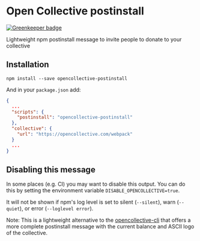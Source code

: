 # Open Collective postinstall

[![Greenkeeper badge](https://badges.greenkeeper.io/opencollective/opencollective-postinstall.svg)](https://greenkeeper.io/)

Lightweight npm postinstall message to invite people to donate to your collective

## Installation

```
npm install --save opencollective-postinstall
```

And in your `package.json` add:

```json
{
  ...
  "scripts": {
    "postinstall": "opencollective-postinstall"
  },
  "collective": {
    "url": "https://opencollective.com/webpack"
  }
  ...
}
```

## Disabling this message

In some places (e.g. CI) you may want to disable this output. You can do this by setting the environment variable `DISABLE_OPENCOLLECTIVE=true`.

It will not be shown if npm's log level is set to silent (`--silent`), warn (`--quiet`), or error (`--loglevel error`).

Note: This is a lightweight alternative to the [opencollective-cli](https://github.com/opencollective/opencollective-cli) that offers a more complete postinstall message with the current balance and ASCII logo of the collective.
